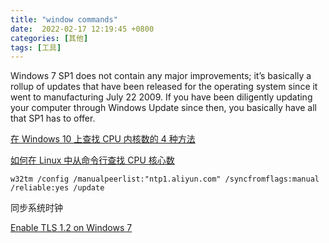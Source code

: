 ```yaml
---
title: "window commands"
date:  2022-02-17 12:19:45 +0800
categories: [其他]
tags: [工具]
---
```


Windows 7 SP1 does not contain any major improvements; it’s basically a rollup of updates that have been released for the operating system since it went to manufacturing July 22 2009. If you have been diligently updating your computer through Windows Update since then, you basically have all that SP1 has to offer.


[在 Windows 10 上查找 CPU 内核数的 4 种方法](https://www.top-password.com/blog/find-number-of-cores-in-your-cpu-on-windows-10/)

[如何在 Linux 中从命令行查找 CPU 核心数](https://ostechnix.com/find-number-cpu-cores-commandline-linux/#:~:text=To%20find%20out%20the%20CPU%20cores%2C%20run%20top,CPU%20core%20details%20from%20%22%20%2Fproc%2Fcpuinfo%20%22%20file.)


`w32tm /config /manualpeerlist:"ntp1.aliyun.com" /syncfromflags:manual /reliable:yes /update`

同步系统时钟


[Enable TLS 1.2 on Windows 7](https://windowsreport.com/enable-tls-1-2-windows-11/#:~:text=What%20is%20the%20command%20to%20check%20the%20TLS,the%20following%20command%3A%20Get-TlsCipherSuite.%204%20Press%20Enter.%20Y)



